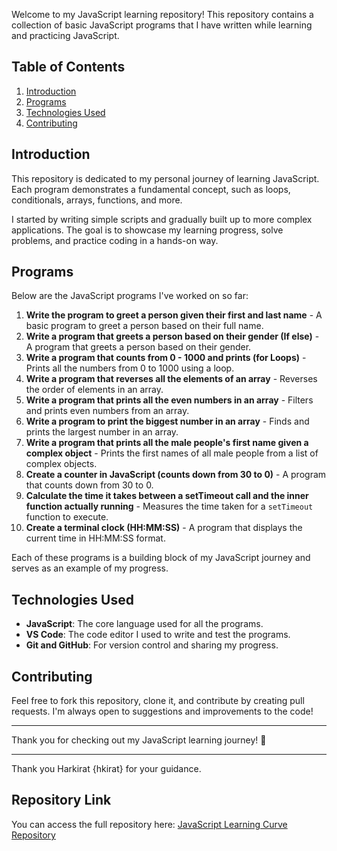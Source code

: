 

Welcome to my JavaScript learning repository! This repository contains a collection of basic JavaScript programs that I have written while learning and practicing JavaScript.

## Table of Contents
1. [Introduction](#introduction)
2. [Programs](#programs)
3. [Technologies Used](#technologies-used)
4. [Contributing](#contributing)

## Introduction
This repository is dedicated to my personal journey of learning JavaScript. Each program demonstrates a fundamental concept, such as loops, conditionals, arrays, functions, and more.

I started by writing simple scripts and gradually built up to more complex applications. The goal is to showcase my learning progress, solve problems, and practice coding in a hands-on way.

## Programs

Below are the JavaScript programs I've worked on so far:

1. **Write the program to greet a person given their first and last name** - A basic program to greet a person based on their full name.
2. **Write a program that greets a person based on their gender (If else)** - A program that greets a person based on their gender.
3. **Write a program that counts from 0 - 1000 and prints (for Loops)** - Prints all the numbers from 0 to 1000 using a loop.
4. **Write a program that reverses all the elements of an array** - Reverses the order of elements in an array.
5. **Write a program that prints all the even numbers in an array** - Filters and prints even numbers from an array.
6. **Write a program to print the biggest number in an array** - Finds and prints the largest number in an array.
7. **Write a program that prints all the male people's first name given a complex object** - Prints the first names of all male people from a list of complex objects.
8. **Create a counter in JavaScript (counts down from 30 to 0)** - A program that counts down from 30 to 0.
9. **Calculate the time it takes between a setTimeout call and the inner function actually running** - Measures the time taken for a `setTimeout` function to execute.
10. **Create a terminal clock (HH:MM:SS)** - A program that displays the current time in HH:MM:SS format.

Each of these programs is a building block of my JavaScript journey and serves as an example of my progress.

## Technologies Used

- **JavaScript**: The core language used for all the programs.
- **VS Code**: The code editor I used to write and test the programs.
- **Git and GitHub**: For version control and sharing my progress.

## Contributing

Feel free to fork this repository, clone it, and contribute by creating pull requests. I'm always open to suggestions and improvements to the code!

---

Thank you for checking out my JavaScript learning journey! 🚀

---

Thank you Harkirat {hkirat} for your guidance.

## Repository Link
You can access the full repository here: [JavaScript Learning Curve Repository](https://github.com/VASUDEVA1122/JavaScript-Learning-Curve)





